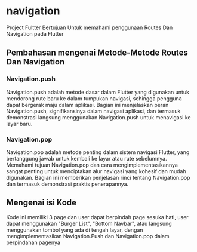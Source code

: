 # navigation

Project Fultter Bertujuan Untuk memahami penggunaan Routes Dan Navigation pada Flutter

## Pembahasan mengenai Metode-Metode Routes Dan Navigation

### Navigation.push
Navigation.push adalah metode dasar dalam Flutter yang digunakan untuk mendorong rute baru ke dalam tumpukan navigasi, sehingga pengguna dapat bergerak maju dalam aplikasi. Bagian ini menjelaskan peran Navigation.push, signifikansinya dalam navigasi aplikasi, dan termasuk demonstrasi langsung menggunakan Navigation.push untuk menavigasi ke layar baru.

### Navigation.pop
Navigation.pop adalah metode penting dalam sistem navigasi Flutter, yang bertanggung jawab untuk kembali ke layar atau rute sebelumnya. Memahami tujuan Navigation.pop dan cara mengimplementasikannya sangat penting untuk menciptakan alur navigasi yang kohesif dan mudah digunakan. Bagian ini memberikan penjelasan rinci tentang Navigation.pop dan termasuk demonstrasi praktis penerapannya.

## Mengenai isi Kode
Kode ini memiliki 3 page dan user dapat berpindah page sesuka hati, user dapat menggunakan "Burger List", "Bottom Navbar", atau langsung menggunakan tombol yang ada di tengah layar, dengan mengimplementasikan Navigation.Push dan Navigation.pop dalam perpindahan pagenya
